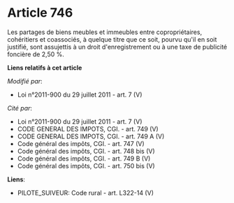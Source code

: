 # Article 746

Les partages de biens meubles et immeubles entre copropriétaires, cohéritiers et coassociés, à quelque titre que ce soit,
pourvu qu'il en soit justifié, sont assujettis à un droit d'enregistrement ou à une taxe de publicité foncière de   2,50 %.

**Liens relatifs à cet article**

_Modifié par_:

  - Loi n°2011-900 du 29 juillet 2011 - art. 7 (V)

_Cité par_:

  - Loi n°2011-900 du 29 juillet 2011 - art. 7 (V)
  - CODE GENERAL DES IMPOTS, CGI. - art. 749 (V)
  - CODE GENERAL DES IMPOTS, CGI. - art. 749 A (V)
  - Code général des impôts, CGI. - art. 747 (V)
  - Code général des impôts, CGI. - art. 748 bis (V)
  - Code général des impôts, CGI. - art. 749 B (V)
  - Code général des impôts, CGI. - art. 750 bis (V)

**Liens**:

  - PILOTE_SUIVEUR: Code rural - art. L322-14 (V)
